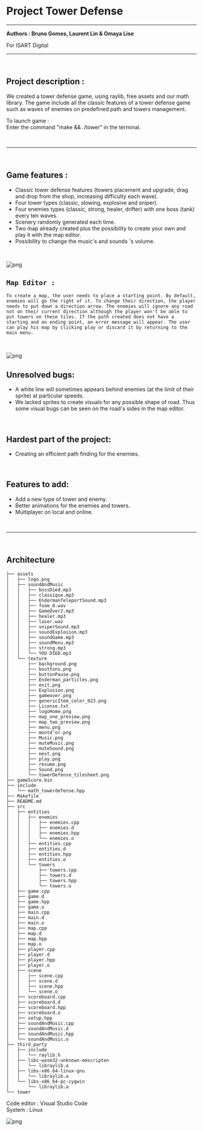 # Project Tower Defense
<hr />

**Authors : Bruno Gomes, Laurent Lin & Omaya Lise**

For ISART Digital

<hr /><br />

## **Project description :**

We created a tower defense game, using raylib, free assets and our math library. The game include all the classic features of a tower defense game such as waves of enemies on predefined path and towers management.

To launch game : 
<br />Enter the command "make && ./tower" in the terminal.

<br /><hr /><br />

## **Game features :**
<ul>
<li>Classic tower defense features (towers placement and upgrade, drag and drop from the shop, increasing difficulty each wave).
<li>Four tower types (classic, slowing, explosive and sniper).
<li>Four enemies types (classic, strong, healer, drifter) with one boss (tank) every ten waves.
<li>Scenery randomly generated each time.
<li>Two map already created plus the possibility to create your own and play it with the map editor.
<li>Possibility to change the music's and sounds 's volume.
</ul><br />

![png](./assets/README/Screenshot1.png)

##  **`Map Editor :`**  
`To create a map, the user needs to place a starting point. By default, enemies will go the right of it. To change their direction, the player needs to put down a direction arrow. The enemies will ignore any road not on their current direction although the player won't be able to put towers on these tiles. If the path created does not have a starting and an ending point, an error message will appear. The user can play his map by clicking play or discard it by returning to the main menu.`
</ul><br />

![png](./assets/README/Screenshot2.png)

##  **Unresolved bugs:**
<ul>
<li>A white line will sometimes appears behind enemies (at the limit of their sprite) at particular speeds.
<li>We lacked sprites to create visuals for any possible shape of road. Thus some visual bugs can be seen on the road's sides in the map editor.
</ul><br />

##  **Hardest part of the project:**
<ul>
<li>Creating an efficient path finding for the enemies.
</ul><br />

##  **Features to add:**
<ul>
<li>Add a new type of tower and enemy.
<li>Better animations for the enemies and towers.
<li>Multiplayer on local and online.
</ul><br />
<hr /><br />

## **Architecture**
```sh.
├── assets
│   ├── logo.png
│   ├── soundAndMusic
│   │   ├── bossDied.mp3
│   │   ├── classique.mp3
│   │   ├── EndermanTeleportSound.mp3
│   │   ├── foom_0.wav
│   │   ├── GameOver2.mp3
│   │   ├── healer.mp3
│   │   ├── laser.wav
│   │   ├── sniperSound.mp3
│   │   ├── soundExplosion.mp3
│   │   ├── soundGame.mp3
│   │   ├── soundMenu.mp3
│   │   ├── strong.mp3
│   │   └── YOU DIED.mp3
│   └── texture
│       ├── background.png
│       ├── bouttons.png
│       ├── buttonPause.png
│       ├── Enderman_particles.png
│       ├── exit.png
│       ├── Explosion.png
│       ├── gameover.png
│       ├── genericItem_color_023.png
│       ├── License.txt
│       ├── logoHome.png
│       ├── map_one_preview.png
│       ├── map_two_preview.png
│       ├── menu.png
│       ├── montd'or.png
│       ├── Music.png
│       ├── muteMusic.png
│       ├── muteSound.png
│       ├── next.png
│       ├── play.png
│       ├── resume.png
│       ├── Sound.png
│       └── towerDefense_tilesheet.png
├── gameScore.bin
├── include
│   └── math_towerdefense.hpp
├── Makefile
├── README.md
├── src
│   ├── entities
│   │   ├── enemies
│   │   │   ├── enemies.cpp
│   │   │   ├── enemies.d
│   │   │   ├── enemies.hpp
│   │   │   └── enemies.o
│   │   ├── entities.cpp
│   │   ├── entities.d
│   │   ├── entities.hpp
│   │   ├── entities.o
│   │   └── towers
│   │       ├── towers.cpp
│   │       ├── towers.d
│   │       ├── towers.hpp
│   │       └── towers.o
│   ├── game.cpp
│   ├── game.d
│   ├── game.hpp
│   ├── game.o
│   ├── main.cpp
│   ├── main.d
│   ├── main.o
│   ├── map.cpp
│   ├── map.d
│   ├── map.hpp
│   ├── map.o
│   ├── player.cpp
│   ├── player.d
│   ├── player.hpp
│   ├── player.o
│   ├── scene
│   │   ├── scene.cpp
│   │   ├── scene.d
│   │   ├── scene.hpp
│   │   └── scene.o
│   ├── scoreboard.cpp
│   ├── scoreboard.d
│   ├── scoreboard.hpp
│   ├── scoreboard.o
│   ├── setup.hpp
│   ├── soundAndMusic.cpp
│   ├── soundAndMusic.d
│   ├── soundAndMusic.hpp
│   └── soundAndMusic.o
├── third_party
│   ├── include
│   │   └── raylib.h
│   ├── libs-wasm32-unknown-emscripten
│   │   └── libraylib.a
│   ├── libs-x86_64-linux-gnu
│   │   └── libraylib.a
│   └── libs-x86_64-pc-cygwin
│       └── libraylib.a
└── tower
``` 

Code editor : Visual Studio Code
<br />
System : Linux

![png](./assets/README/Screenshot4.png)